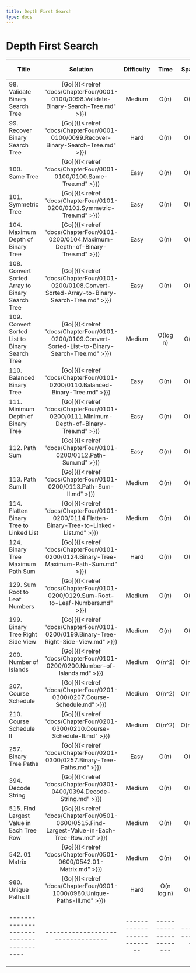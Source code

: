 ```yaml
---
title: Depth First Search
type: docs
---
```


# Depth First Search

| Title | Solution | Difficulty | Time | Space |收藏| 
| ----- | :--------: | :----------: | :----: | :-----: | :-----: |
|98. Validate Binary Search Tree | [Go]({{< relref "docs/ChapterFour/0001-0100/0098.Validate-Binary-Search-Tree.md" >}})| Medium | O(n)| O(1)||
|99. Recover Binary Search Tree | [Go]({{< relref "docs/ChapterFour/0001-0100/0099.Recover-Binary-Search-Tree.md" >}})| Hard | O(n)| O(1)||
|100. Same Tree | [Go]({{< relref "docs/ChapterFour/0001-0100/0100.Same-Tree.md" >}})| Easy | O(n)| O(1)||
|101. Symmetric Tree | [Go]({{< relref "docs/ChapterFour/0101-0200/0101.Symmetric-Tree.md" >}})| Easy | O(n)| O(1)||
|104. Maximum Depth of Binary Tree  | [Go]({{< relref "docs/ChapterFour/0101-0200/0104.Maximum-Depth-of-Binary-Tree.md" >}})| Easy | O(n)| O(1)||
|108. Convert Sorted Array to Binary Search Tree | [Go]({{< relref "docs/ChapterFour/0101-0200/0108.Convert-Sorted-Array-to-Binary-Search-Tree.md" >}})| Easy | O(n)| O(1)||
|109. Convert Sorted List to Binary Search Tree | [Go]({{< relref "docs/ChapterFour/0101-0200/0109.Convert-Sorted-List-to-Binary-Search-Tree.md" >}})| Medium | O(log n)| O(n)||
|110. Balanced Binary Tree | [Go]({{< relref "docs/ChapterFour/0101-0200/0110.Balanced-Binary-Tree.md" >}})| Easy | O(n)| O(1)||
|111. Minimum Depth of Binary Tree | [Go]({{< relref "docs/ChapterFour/0101-0200/0111.Minimum-Depth-of-Binary-Tree.md" >}})| Easy | O(n)| O(1)||
|112. Path Sum | [Go]({{< relref "docs/ChapterFour/0101-0200/0112.Path-Sum.md" >}})| Easy | O(n)| O(1)||
|113. Path Sum II | [Go]({{< relref "docs/ChapterFour/0101-0200/0113.Path-Sum-II.md" >}})| Medium | O(n)| O(1)||
|114. Flatten Binary Tree to Linked List | [Go]({{< relref "docs/ChapterFour/0101-0200/0114.Flatten-Binary-Tree-to-Linked-List.md" >}})| Medium | O(n)| O(1)||
|124. Binary Tree Maximum Path Sum | [Go]({{< relref "docs/ChapterFour/0101-0200/0124.Binary-Tree-Maximum-Path-Sum.md" >}})| Hard | O(n)| O(1)||
|129. Sum Root to Leaf Numbers | [Go]({{< relref "docs/ChapterFour/0101-0200/0129.Sum-Root-to-Leaf-Numbers.md" >}})| Medium | O(n)| O(1)||
|199. Binary Tree Right Side View | [Go]({{< relref "docs/ChapterFour/0101-0200/0199.Binary-Tree-Right-Side-View.md" >}})| Medium | O(n)| O(1)||
|200. Number of Islands | [Go]({{< relref "docs/ChapterFour/0101-0200/0200.Number-of-Islands.md" >}})| Medium | O(n^2)| O(n^2)||
|207. Course Schedule | [Go]({{< relref "docs/ChapterFour/0201-0300/0207.Course-Schedule.md" >}})| Medium | O(n^2)| O(n^2)||
|210. Course Schedule II | [Go]({{< relref "docs/ChapterFour/0201-0300/0210.Course-Schedule-II.md" >}})| Medium | O(n^2)| O(n^2)||
|257. Binary Tree Paths | [Go]({{< relref "docs/ChapterFour/0201-0300/0257.Binary-Tree-Paths.md" >}})| Easy | O(n)| O(1)||
|394. Decode String | [Go]({{< relref "docs/ChapterFour/0301-0400/0394.Decode-String.md" >}})| Medium | O(n)| O(n)||
|515. Find Largest Value in Each Tree Row | [Go]({{< relref "docs/ChapterFour/0501-0600/0515.Find-Largest-Value-in-Each-Tree-Row.md" >}})| Medium | O(n)| O(n)||
|542. 01 Matrix | [Go]({{< relref "docs/ChapterFour/0501-0600/0542.01-Matrix.md" >}})| Medium | O(n)| O(1)||
|980. Unique Paths III | [Go]({{< relref "docs/ChapterFour/0901-1000/0980.Unique-Paths-III.md" >}})| Hard | O(n log n)| O(n)||
|---------------------------------------|---------------------------------|--------------------------|-----------------------|-----------|--------|